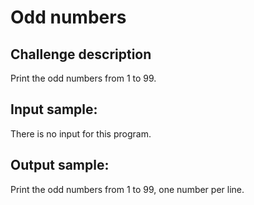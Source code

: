 # Odd numbers

## Challenge description

Print the odd numbers from 1 to 99.

## Input sample:

There is no input for this program.

## Output sample:

Print the odd numbers from 1 to 99, one number per line.

<!--
vim:ft=markdown:
-->
